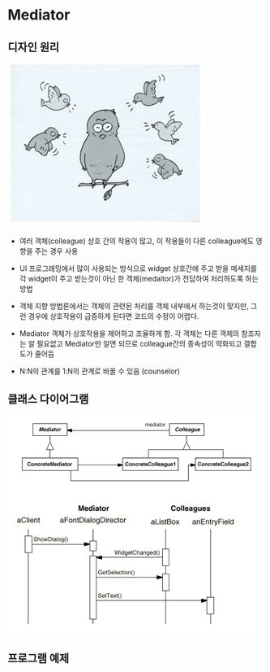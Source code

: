 # Mediator

## 디자인 원리

![mediator1](./img/mediator.PNG)

- 여러 객체(colleague) 상호 간의 작용이 많고, 이 작용들이 다른 colleague에도 영향을 주는 경우 사용

- UI 프로그래밍에서 많이 사용되는 방식으로 widget 상호간에 주고 받을 메세지를 각 widget이 주고 받는것이 아닌 한 객체(medaitor)가 전담하여 처리하도록 하는 방법 

- 객체 지향 방법론에서는 객체의 관련된 처리를 객체 내부에서 하는것이 맞지만, 그런 경우에 상호작용이 급증하게 된다면 코드의 수정이 어렵다.

- Mediator 객체가 상호작용을 제어하고 조율하게 함. 각 객체는 다른 객체의 참조자는 알 필요없고 Mediator만 알면 되므로 colleague간의 종속성이 약화되고 결합도가 줄어듬

- N:N의 관계를 1:N의 관계로 바꿀 수 있음 (counselor)


## 클래스 다이어그램 

![mediator2](./img/mediator2.PNG)


## 프로그램 예제
